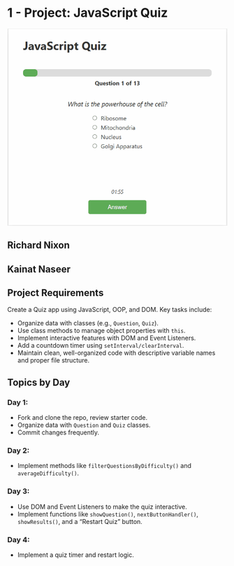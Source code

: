 # 1 - Project: JavaScript Quiz


![image](project-richard-kainat.gif)


## Richard Nixon
## Kainat Naseer

## Project Requirements

Create a Quiz app using JavaScript, OOP, and DOM. Key tasks include:

- Organize data with classes (e.g., `Question`, `Quiz`).
- Use class methods to manage object properties with `this`.
- Implement interactive features with DOM and Event Listeners.
- Add a countdown timer using `setInterval/clearInterval`.
- Maintain clean, well-organized code with descriptive variable names and proper file structure.

## Topics by Day

### Day 1:
- Fork and clone the repo, review starter code.
- Organize data with `Question` and `Quiz` classes.
- Commit changes frequently.

### Day 2:
- Implement methods like `filterQuestionsByDifficulty()` and `averageDifficulty()`.

### Day 3:
- Use DOM and Event Listeners to make the quiz interactive.
- Implement functions like `showQuestion()`, `nextButtonHandler()`, `showResults()`, and a “Restart Quiz” button.

### Day 4:
- Implement a quiz timer and restart logic.
